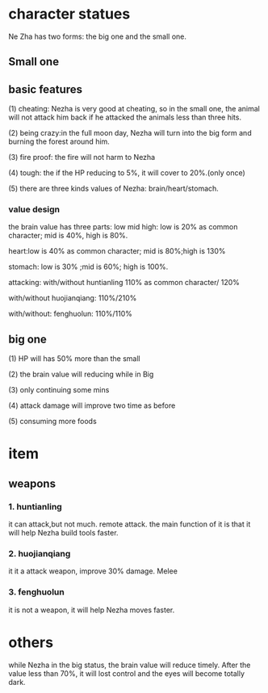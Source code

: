 # character statues
Ne Zha has two forms: the big one and the small one.

## Small one
## basic features
(1) cheating: Nezha is very good at cheating, so in the small one, the animal will not attack him back if he attacked the animals less than three hits.

(2) being crazy:in the full moon day, Nezha will turn into the big form and burning the forest around him.

(3) fire proof: the fire will not harm to Nezha

(4) tough: the if the HP reducing to 5%, it will cover to 20%.(only once)


(5) there are three kinds values of Nezha: brain/heart/stomach. 


### value design
the brain value has three parts: low mid high: low is 20% as common character; mid is 40%, high is 80%.

heart:low is 40% as common character; mid is 80%;high is 130%

stomach: low is 30% ;mid is 60%; high is 100%.

attacking: with/without huntianling 110% as common character/ 120%

with/without huojianqiang: 110%/210%

with/without: fenghuolun: 110%/110%


## big one
(1) HP will has 50% more than the small

(2) the brain value will reducing while in Big 

(3) only continuing some mins

(4) attack damage will improve two time as before

(5) consuming more foods

# item
## weapons
### 1. huntianling
it can attack,but not much. remote attack. the main function of it is that it will help Nezha build tools faster.
### 2. huojianqiang
it it a attack weapon, improve 30% damage. Melee
### 3. fenghuolun
it is not a weapon, it will help Nezha moves faster.

# others
while Nezha in the big status, the brain value will reduce timely. After the value less than 70%, it will lost control and the eyes will become totally dark.


